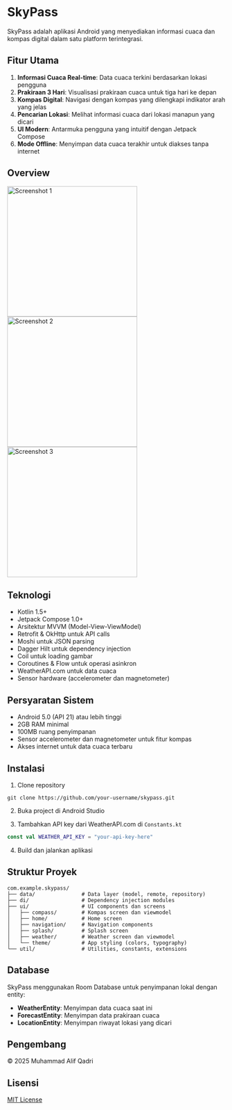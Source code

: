 # SkyPass

SkyPass adalah aplikasi Android yang menyediakan informasi cuaca dan kompas digital dalam satu platform terintegrasi.

## Fitur Utama

1. **Informasi Cuaca Real-time**: Data cuaca terkini berdasarkan lokasi pengguna
2. **Prakiraan 3 Hari**: Visualisasi prakiraan cuaca untuk tiga hari ke depan
3. **Kompas Digital**: Navigasi dengan kompas yang dilengkapi indikator arah yang jelas
4. **Pencarian Lokasi**: Melihat informasi cuaca dari lokasi manapun yang dicari
5. **UI Modern**: Antarmuka pengguna yang intuitif dengan Jetpack Compose
6. **Mode Offline**: Menyimpan data cuaca terakhir untuk diakses tanpa internet

## Overview
<div>
  <img src="https://github.com/user-attachments/assets/14ebf3ad-6e99-4c91-a99e-5d672993ef2b" width="300" alt="Screenshot 1">
  <img src="https://github.com/user-attachments/assets/e64dba81-cc2b-41f5-baee-13345b5f9222" width="300" alt="Screenshot 2">
  <img src="https://github.com/user-attachments/assets/c7e0a761-4b5c-4d25-8105-78dc83690f15" width="300" alt="Screenshot 3">
</div>

## Teknologi

- Kotlin 1.5+
- Jetpack Compose 1.0+
- Arsitektur MVVM (Model-View-ViewModel)
- Retrofit & OkHttp untuk API calls
- Moshi untuk JSON parsing
- Dagger Hilt untuk dependency injection
- Coil untuk loading gambar
- Coroutines & Flow untuk operasi asinkron
- WeatherAPI.com untuk data cuaca
- Sensor hardware (accelerometer dan magnetometer)

## Persyaratan Sistem

- Android 5.0 (API 21) atau lebih tinggi
- 2GB RAM minimal
- 100MB ruang penyimpanan
- Sensor accelerometer dan magnetometer untuk fitur kompas
- Akses internet untuk data cuaca terbaru

## Instalasi

1. Clone repository
```
git clone https://github.com/your-username/skypass.git
```

2. Buka project di Android Studio

3. Tambahkan API key dari WeatherAPI.com di `Constants.kt`
```kotlin
const val WEATHER_API_KEY = "your-api-key-here"
```

4. Build dan jalankan aplikasi

## Struktur Proyek

```
com.example.skypass/
├── data/               # Data layer (model, remote, repository)
├── di/                 # Dependency injection modules
├── ui/                 # UI components dan screens 
│   ├── compass/        # Kompas screen dan viewmodel
│   ├── home/           # Home screen
│   ├── navigation/     # Navigation components
│   ├── splash/         # Splash screen
│   ├── weather/        # Weather screen dan viewmodel
│   └── theme/          # App styling (colors, typography)
└── util/               # Utilities, constants, extensions
```

## Database

SkyPass menggunakan Room Database untuk penyimpanan lokal dengan entity:
- **WeatherEntity**: Menyimpan data cuaca saat ini
- **ForecastEntity**: Menyimpan data prakiraan cuaca
- **LocationEntity**: Menyimpan riwayat lokasi yang dicari

## Pengembang

© 2025 Muhammad Alif Qadri

## Lisensi

[MIT License](LICENSE)
